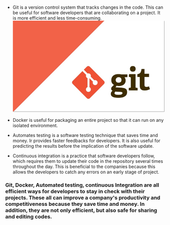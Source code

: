 * Git is a version control system that tracks changes in the code. This can be useful for software developers that are collaborating on a project. It is more efficient and less time-consuming.
 ![Git](Git.jpg)
* Docker is useful for packaging an entire project so that it can run on any isolated environment. 
* Automates testing is a software testing technique that saves time and money. Ir provides faster feedbacks for developers. It is also useful for predicting the results before the implication of the software update.

* Continuous integration is a practice that software developers follow, which requires them to update their code in the repository several times throughout the day. This is beneficial to the companies because this allows the developers to catch any errors on an early stage of project.  

### Git, Docker, Automated testing, continuous Integration are all efficient ways for developers to stay in check with their projects. These all can improve a company's productivity and competitiveness because they save time and money. In addition, they are not only efficient, but also safe for sharing and editing codes.  